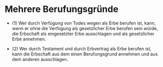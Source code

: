 # Mehrere Berufungsgründe

- (1) Wer durch Verfügung von Todes wegen als Erbe berufen ist, kann, wenn er ohne die Verfügung als gesetzlicher Erbe berufen sein würde, die Erbschaft als eingesetzter Erbe ausschlagen und als gesetzlicher Erbe annehmen.

- (2) Wer durch Testament und durch Erbvertrag als Erbe berufen ist, kann die Erbschaft aus dem einen Berufungsgrund annehmen und aus dem anderen ausschlagen.

